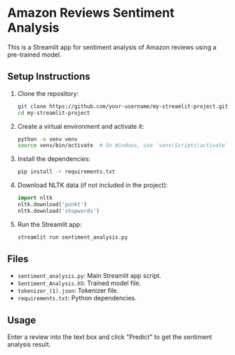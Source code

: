 # Amazon Reviews Sentiment Analysis

This is a Streamlit app for sentiment analysis of Amazon reviews using a pre-trained model.

## Setup Instructions

1. Clone the repository:
    ```sh
    git clone https://github.com/your-username/my-streamlit-project.git
    cd my-streamlit-project
    ```

2. Create a virtual environment and activate it:
    ```sh
    python -m venv venv
    source venv/bin/activate  # On Windows, use `venv\Scripts\activate`
    ```

3. Install the dependencies:
    ```sh
    pip install -r requirements.txt
    ```

4. Download NLTK data (if not included in the project):
    ```python
    import nltk
    nltk.download('punkt')
    nltk.download('stopwords')
    ```

5. Run the Streamlit app:
    ```sh
    streamlit run sentiment_analysis.py
    ```

## Files

- `sentiment_analysis.py`: Main Streamlit app script.
- `Sentiment_Analysis.h5`: Trained model file.
- `tokenizer_(1).json`: Tokenizer file.
- `requirements.txt`: Python dependencies.

## Usage

Enter a review into the text box and click "Predict" to get the sentiment analysis result.
